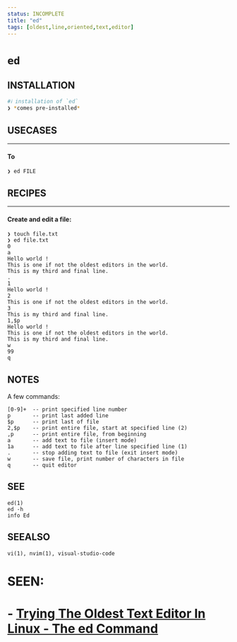 ```yaml
---
status: INCOMPLETE
title: "ed"
tags: [oldest,line,oriented,text,editor]
---
```


# `ed`

## INSTALLATION


```bash
#ℹ︎ installation of `ed`
❯ *comes pre-installed*
```


## USECASES

----
#### To

    ❯ ed FILE

## RECIPES

----
#### Create and edit a file:

    ❯ touch file.txt
    ❯ ed file.txt
    0
    a
    Hello world !
    This is one if not the oldest editors in the world.
    This is my third and final line.
    .
    1
    Hello world !
    2
    This is one if not the oldest editors in the world.
    3
    This is my third and final line.
    1,$p
    Hello world !
    This is one if not the oldest editors in the world.
    This is my third and final line.
    w
    99
    q


## NOTES

A few commands:

    [0-9]+  -- print specified line number
    p       -- print last added line
    $p      -- print last of file
    2,$p    -- print entire file, start at specified line (2)
    ,p      -- print entire file, from beginning
    a       -- add text to file (insert mode)
    1a      -- add text to file after line specified line (1)
    .       -- stop adding text to file (exit insert mode)
    w       -- save file, print number of characters in file
    q       -- quit editor

## SEE

    ed(1)
    ed -h
    info Ed

## SEEALSO

    vi(1), nvim(1), visual-studio-code


# SEEN:
#
# - [Trying The Oldest Text Editor In Linux - The ed Command](https://www.youtube.com/watch?v=Wn6TLK4H-Ck)
